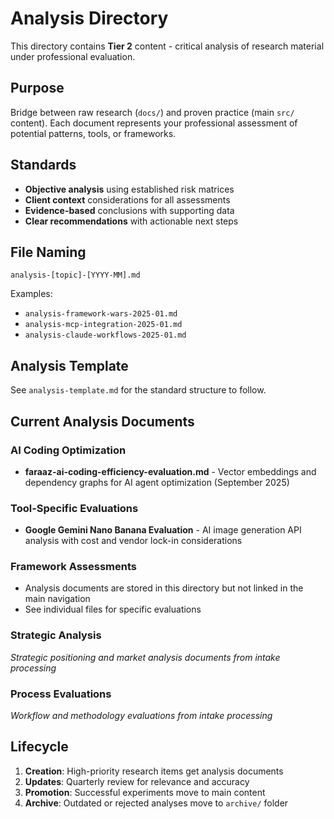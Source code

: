 # Analysis Directory

This directory contains **Tier 2** content - critical analysis of research material under professional evaluation.

## Purpose

Bridge between raw research (`docs/`) and proven practice (main `src/` content). Each document represents your professional assessment of potential patterns, tools, or frameworks.

## Standards

- **Objective analysis** using established risk matrices
- **Client context** considerations for all assessments  
- **Evidence-based** conclusions with supporting data
- **Clear recommendations** with actionable next steps

## File Naming

`analysis-[topic]-[YYYY-MM].md`

Examples:
- `analysis-framework-wars-2025-01.md`
- `analysis-mcp-integration-2025-01.md` 
- `analysis-claude-workflows-2025-01.md`

## Analysis Template

See `analysis-template.md` for the standard structure to follow.

## Current Analysis Documents

### AI Coding Optimization
- **faraaz-ai-coding-efficiency-evaluation.md** - Vector embeddings and dependency graphs for AI agent optimization (September 2025)

### Tool-Specific Evaluations
- **Google Gemini Nano Banana Evaluation** - AI image generation API analysis with cost and vendor lock-in considerations

### Framework Assessments
- Analysis documents are stored in this directory but not linked in the main navigation
- See individual files for specific evaluations

### Strategic Analysis
*Strategic positioning and market analysis documents from intake processing*

### Process Evaluations
*Workflow and methodology evaluations from intake processing*

## Lifecycle

1. **Creation**: High-priority research items get analysis documents
2. **Updates**: Quarterly review for relevance and accuracy
3. **Promotion**: Successful experiments move to main content
4. **Archive**: Outdated or rejected analyses move to `archive/` folder